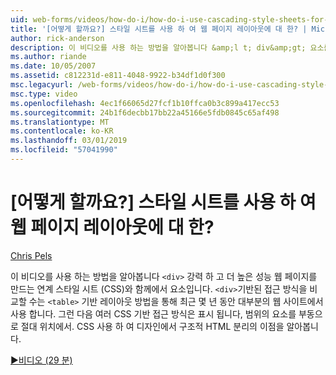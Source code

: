 ```yaml
---
uid: web-forms/videos/how-do-i/how-do-i-use-cascading-style-sheets-for-web-page-layout
title: '[어떻게 할까요?] 스타일 시트를 사용 하 여 웹 페이지 레이아웃에 대 한? | Microsoft 문서'
author: rick-anderson
description: 이 비디오를 사용 하는 방법을 알아봅니다 &amp;l t; div&amp;gt; 요소를 만드는 강력 하 고 더 높은 성능 웹 p 연계 스타일 시트 (CSS)와 함께에서 하는 중...
ms.author: riande
ms.date: 10/05/2007
ms.assetid: c812231d-e811-4048-9922-b34df1d0f300
msc.legacyurl: /web-forms/videos/how-do-i/how-do-i-use-cascading-style-sheets-for-web-page-layout
msc.type: video
ms.openlocfilehash: 4ec1f66065d27fcf1b10ffca0b3c899a417ecc53
ms.sourcegitcommit: 24b1f6decbb17bb22a45166e5fdb0845c65af498
ms.translationtype: MT
ms.contentlocale: ko-KR
ms.lasthandoff: 03/01/2019
ms.locfileid: "57041990"
---
```

<a name="how-do-i-use-cascading-style-sheets-for-web-page-layout"></a>[어떻게 할까요?] 스타일 시트를 사용 하 여 웹 페이지 레이아웃에 대 한?
====================
[Chris Pels](https://twitter.com/chrispels)

이 비디오를 사용 하는 방법을 알아봅니다 `<div>` 강력 하 고 더 높은 성능 웹 페이지를 만드는 연계 스타일 시트 (CSS)와 함께에서 요소입니다. `<div>`기반된 접근 방식을 비교할 수는 `<table>` 기반 레이아웃 방법을 통해 최근 몇 년 동안 대부분의 웹 사이트에서 사용 합니다. 그런 다음 여러 CSS 기반 접근 방식은 표시 됩니다, 범위의 요소를 부동으로 절대 위치에서. CSS 사용 하 여 디자인에서 구조적 HTML 분리의 이점을 알아봅니다.

[&#9654;비디오 (29 분)](https://channel9.msdn.com/Blogs/ASP-NET-Site-Videos/how-do-i-use-cascading-style-sheets-for-web-page-layout)
